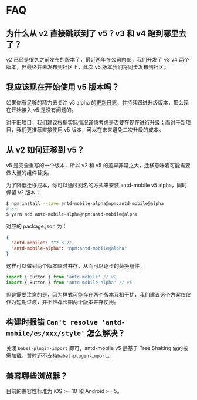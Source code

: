 # FAQ

## 为什么从 v2 直接跳跃到了 v5？v3 和 v4 跑到哪里去了？

v2 已经是很久之前发布的版本了，最近两年在公司内部，我们开发了 v3 v4 两个版本，但最终并未发布到社区上，此次 v5 版本我们将同步发布到社区。

## 我应该现在开始使用 v5 版本吗？

如果你有足够的精力去关注 v5 alpha 的[更新日志](https://github.com/ant-design/ant-design-mobile/releases)，并持续跟进升级版本，那么现在开始接入 v5 是没有问题的。

对于旧项目，我们建议根据实际情况谨慎考虑是否要在现在进行升级；而对于新项目，我们更推荐直接使用 v5 版本，可以在未来避免二次升级的成本。

## 从 v2 如何迁移到 v5？

v5 是完全重写的一个版本，所以 v2 和 v5 的差异非常之大，迁移意味着可能需要做大量的组件替换。

为了降低迁移成本，你可以通过别名的方式来安装 antd-mobile v5 alpha，同时保留 v2 版本：

```bash
$ npm install --save antd-mobile-alpha@npm:antd-mobile@alpha
# or
$ yarn add antd-mobile-alpha@npm:antd-mobile@alpha
```

对应的 package.json 为：

```json
{
  "antd-mobile": "^2.3.2",
  "antd-mobile-alpha": "npm:antd-mobile@alpha"
}
```

这样可以做到两个版本临时并存，从而可以逐步的替换组件。

```js
import { Button } from 'antd-mobile' // v2
import { Button } from 'antd-mobile-alpha' // v5
```

但是需要注意的是，因为样式可能存在两个版本互相干扰，我们建议这个方案仅仅作为短期过渡，并不推荐长期两个版本并存使用。

## 构建时报错 `Can't resolve 'antd-mobile/es/xxx/style'` 怎么解决？

关闭 `babel-plugin-import` 即可，antd-mobile v5 是基于 Tree Shaking 做的按需加载，暂时还不支持`babel-plugin-import`。

## 兼容哪些浏览器？

目前的兼容性标准为 iOS >= 10 和 Android >= 5。
